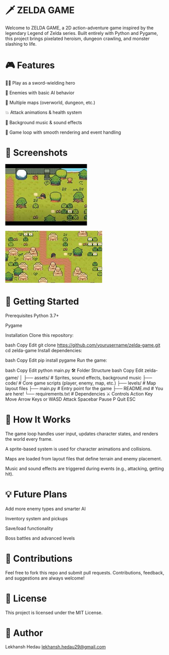 # 🗡️ ZELDA GAME
Welcome to ZELDA GAME, a 2D action-adventure game inspired by the legendary Legend of Zelda series. Built entirely with Python and Pygame, this project brings pixelated heroism, dungeon crawling, and monster slashing to life.

# 🎮 Features
🧍‍♂️ Play as a sword-wielding hero

🐍 Enemies with basic AI behavior

🏰 Multiple maps (overworld, dungeon, etc.)

💥 Attack animations & health system

🎵 Background music & sound effects

💾 Game loop with smooth rendering and event handling

# 📸 Screenshots
![alt text](image-1.png)

![alt text](image-2.png)

# 🚀 Getting Started
Prerequisites
Python 3.7+

Pygame

Installation
Clone this repository:

bash
Copy
Edit
git clone https://github.com/yourusername/zelda-game.git
cd zelda-game
Install dependencies:

bash
Copy
Edit
pip install pygame
Run the game:

bash
Copy
Edit
python main.py
🛠️ Folder Structure
bash
Copy
Edit
zelda-game/
│
├── assets/             # Sprites, sound effects, background music
├── code/               # Core game scripts (player, enemy, map, etc.)
├── levels/             # Map layout files
├── main.py             # Entry point for the game
├── README.md           # You are here!
└── requirements.txt    # Dependencies
⚔️ Controls
Action	Key
Move	Arrow Keys or WASD
Attack	Spacebar
Pause	P
Quit	ESC

# 🧠 How It Works
The game loop handles user input, updates character states, and renders the world every frame.

A sprite-based system is used for character animations and collisions.

Maps are loaded from layout files that define terrain and enemy placement.

Music and sound effects are triggered during events (e.g., attacking, getting hit).

# 💡 Future Plans
Add more enemy types and smarter AI

Inventory system and pickups

Save/load functionality

Boss battles and advanced levels

# 🙌 Contributions
Feel free to fork this repo and submit pull requests. Contributions, feedback, and suggestions are always welcome!

# 📜 License
This project is licensed under the MIT License.

# 👤 Author
Lekhansh Hedau
lekhansh.hedau29@gmail.com

